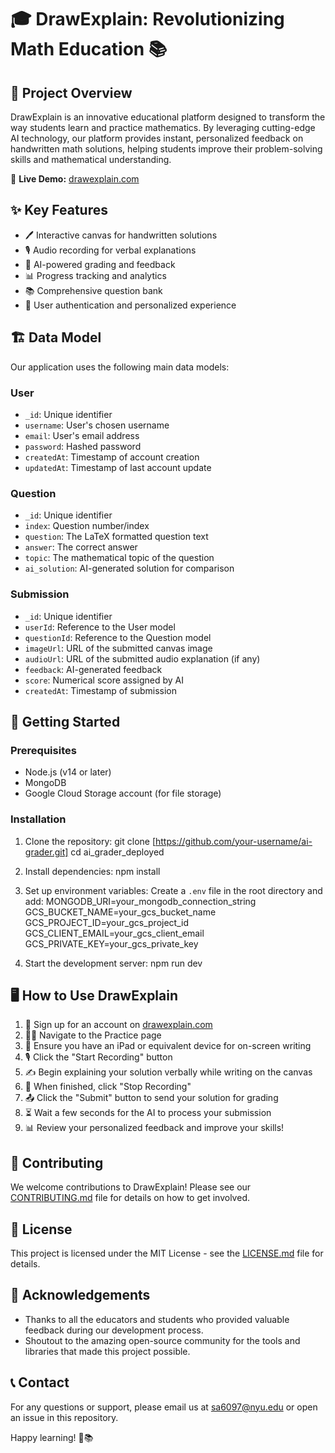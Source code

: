 # 🎓 DrawExplain: Revolutionizing Math Education 📚

## 🌟 Project Overview

DrawExplain is an innovative educational platform designed to transform the way students learn and practice mathematics. By leveraging cutting-edge AI technology, our platform provides instant, personalized feedback on handwritten math solutions, helping students improve their problem-solving skills and mathematical understanding.

🔗 **Live Demo:** [drawexplain.com](https://drawexplain.com)

## ✨ Key Features

- 🖊️ Interactive canvas for handwritten solutions
- 🎙️ Audio recording for verbal explanations
- 🤖 AI-powered grading and feedback
- 📊 Progress tracking and analytics
- 📚 Comprehensive question bank
- 👥 User authentication and personalized experience

## 🏗️ Data Model

Our application uses the following main data models:

### User
- `_id`: Unique identifier
- `username`: User's chosen username
- `email`: User's email address
- `password`: Hashed password
- `createdAt`: Timestamp of account creation
- `updatedAt`: Timestamp of last account update

### Question
- `_id`: Unique identifier
- `index`: Question number/index
- `question`: The LaTeX formatted question text
- `answer`: The correct answer
- `topic`: The mathematical topic of the question
- `ai_solution`: AI-generated solution for comparison

### Submission
- `_id`: Unique identifier
- `userId`: Reference to the User model
- `questionId`: Reference to the Question model
- `imageUrl`: URL of the submitted canvas image
- `audioUrl`: URL of the submitted audio explanation (if any)
- `feedback`: AI-generated feedback
- `score`: Numerical score assigned by AI
- `createdAt`: Timestamp of submission

## 🚀 Getting Started

### Prerequisites

- Node.js (v14 or later)
- MongoDB
- Google Cloud Storage account (for file storage)

### Installation

1. Clone the repository:
   git clone [https://github.com/your-username/ai-grader.git]
   cd ai_grader_deployed

2. Install dependencies:
   npm install

3. Set up environment variables: Create a `.env` file in the root directory and add:
   MONGODB_URI=your_mongodb_connection_string
   GCS_BUCKET_NAME=your_gcs_bucket_name
   GCS_PROJECT_ID=your_gcs_project_id
   GCS_CLIENT_EMAIL=your_gcs_client_email
   GCS_PRIVATE_KEY=your_gcs_private_key

4. Start the development server:
   npm run dev


## 🖥️ How to Use DrawExplain

1. 📝 Sign up for an account on [drawexplain.com](https://drawexplain.com)
2. 🏋️‍♀️ Navigate to the Practice page
3. 📱 Ensure you have an iPad or equivalent device for on-screen writing
4. 🎙️ Click the "Start Recording" button
5. ✍️ Begin explaining your solution verbally while writing on the canvas
6. 🛑 When finished, click "Stop Recording"
7. 📤 Click the "Submit" button to send your solution for grading
8. ⏳ Wait a few seconds for the AI to process your submission
9. 📊 Review your personalized feedback and improve your skills!

## 🤝 Contributing

We welcome contributions to DrawExplain! Please see our [CONTRIBUTING.md](CONTRIBUTING.md) file for details on how to get involved.

## 📄 License

This project is licensed under the MIT License - see the [LICENSE.md](LICENSE.md) file for details.

## 🙏 Acknowledgements

- Thanks to all the educators and students who provided valuable feedback during our development process.
- Shoutout to the amazing open-source community for the tools and libraries that made this project possible.

## 📞 Contact

For any questions or support, please email us at sa6097@nyu.edu or open an issue in this repository.

Happy learning! 🚀📚
